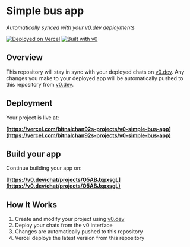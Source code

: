 # Simple bus app

*Automatically synced with your [v0.dev](https://v0.dev) deployments*

[![Deployed on Vercel](https://img.shields.io/badge/Deployed%20on-Vercel-black?style=for-the-badge&logo=vercel)](https://vercel.com/bitnalchan92s-projects/v0-simple-bus-app)
[![Built with v0](https://img.shields.io/badge/Built%20with-v0.dev-black?style=for-the-badge)](https://v0.dev/chat/projects/O5ABJxpxsgL)

## Overview

This repository will stay in sync with your deployed chats on [v0.dev](https://v0.dev).
Any changes you make to your deployed app will be automatically pushed to this repository from [v0.dev](https://v0.dev).

## Deployment

Your project is live at:

**[https://vercel.com/bitnalchan92s-projects/v0-simple-bus-app](https://vercel.com/bitnalchan92s-projects/v0-simple-bus-app)**

## Build your app

Continue building your app on:

**[https://v0.dev/chat/projects/O5ABJxpxsgL](https://v0.dev/chat/projects/O5ABJxpxsgL)**

## How It Works

1. Create and modify your project using [v0.dev](https://v0.dev)
2. Deploy your chats from the v0 interface
3. Changes are automatically pushed to this repository
4. Vercel deploys the latest version from this repository
